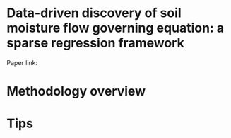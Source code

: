 # Data-driven discovery of soil moisture flow governing equation: a sparse regression framework


Paper link: 


# Methodology overview


# Tips

